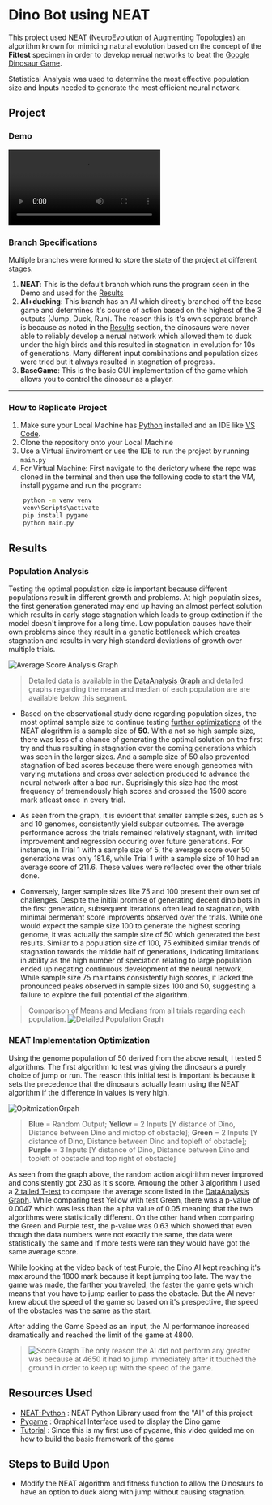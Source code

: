 # Dino Bot using NEAT
 This project used [NEAT](https://nn.cs.utexas.edu/downloads/papers/stanley.ec02.pdf "Original NEAT Research") (NeuroEvolution of Augmenting Topologies) an algorithm known for mimicing natural evolution based on the concept of the **Fittest** specimen in order to develop nerual networks to beat the [Google Dinosaur Game](https://chrome-dino-game.github.io/ "Example Game").

 Statistical Analysis was used to determine the most effective population size and Inputs needed to generate the most efficient neural network. 


## Project

### Demo
<video controls src="AnalysisGraphs/Optimized.mp4" title="Title"></video>

### Branch Specifications
Multiple branches were formed to store the state of the project at different stages.
1. **NEAT**: This is the default branch which runs the program seen in the Demo and used for the [Results](https://github.com/ArcCreate/DinoBot-NEAT?tab=readme-ov-file#results "Results Section")
2. **AI+ducking**: This branch has an AI which directly branched off the base game and determines it's course of action based on the highest of the 3 outputs (Jump, Duck, Run). The reason this is it's own seperate branch is because as noted in the [Results](https://github.com/ArcCreate/DinoBot-NEAT?tab=readme-ov-file#results "Results Section") section, the dinosaurs were never able to reliably develop a nerual network which allowed them to duck under the high birds and this resulted in stagnation in evolution for 10s of generations. Many different input combinations and population sizes were tried but it always resulted in stagnation of progress. 
3. **BaseGame**: This is the basic GUI implementation of the game which allows you to control the dinosaur as a player. 

---

### How to Replicate Project
1. Make sure your Local Machine has [Python](https://www.python.org/downloads/ "Python Download") installed and an IDE like [VS Code](https://code.visualstudio.com/download "VS Code Download").
2. Clone the repository onto your Local Machine
3. Use a Virtual Enviroment or use the IDE to run the project by running `main.py`
4. For Virtual Machine: First navigate to the derictory where the repo was cloned in the terminal and then use the following code to start the VM, install pygame and run the program:
```bash
    python -m venv venv
    venv\Scripts\activate 
    pip install pygame  
    python main.py
```

## Results

### **Population Analysis**
Testing the optimal population size is important because different populations result in different growth and problems. At high populatin sizes, the first generation generated may end up having an almost perfect solution which results in early stage stagnation which leads to group extinction if the model doesn't improve for a long time. Low population causes have their own problems since they result in a genetic bottleneck which creates stagnation and results in very high standard deviations of growth over multiple trials. 

![Average Score Analysis Graph](AnalysisGraphs/PopulationAnalysis.png)
> Detailed data is available in the [DataAnalysis Graph](./DataAnalysis.xlsx) and detailed graphs regarding the mean and median of each population are are available below this segment.

* Based on the observational study done regarding population sizes, the most optimal sample size to continue testing [further optimizations](https://github.com/ArcCreate/DinoBot-NEAT?tab=readme-ov-file#NEAT-Implmentation-Optimization) of the NEAT alogrithm is a sample size of **50**. With a not so high sample size, there was less of a chance of generating the optimal solution on the first try and thus resulting in stagnation over the coming generations which was seen in the larger sizes. And a sample size of 50 also prevented stagnation of bad scores because there were enough geneomes with varying mutations and cross over selection produced to advance the neural network after a bad run. Suprisingly this size had the most frequency of tremendously high scores and crossed the 1500 score mark atleast once in every trial.

* As seen from the graph, it is evident that smaller sample sizes, such as 5 and 10 genomes, consistently yield subpar outcomes. The average performance across the trials remained relatively stagnant, with limited improvement and regression occuring over future generations. For instance, in Trial 1 with a sample size of 5, the average score over 50 generations was only 181.6, while Trial 1 with a sample size of 10 had an average score of 211.6. These values were reflected over the other trials done.
  
* Conversely, larger sample sizes like 75 and 100 present their own set of challenges. Despite the initial promise of generating decent dino bots in the first generation, subsequent iterations often lead to stagnation, with minimal permenant score improvents observed over the trials. While one would expect the sample size 100 to generate the highest scoring genome, it was actually the sample size of 50 which generated the best results. Similar to a population size of 100, 75 exhibited similar trends of stagnation towards the middle half of generations, indicating limitations in ability as the high number of speciation relating to large population ended up negating continuous development of the neural network. While sample size 75 maintains consistently high scores, it lacked the pronounced peaks observed in sample sizes 100 and 50, suggesting a failure to explore the full potential of the algorithm.

>Comparison of Means and Medians from all trials regarding each population. 
![Detailed Population Graph](AnalysisGraphs/image.png)

### **NEAT Implementation Optimization**

Using the genome population of 50 derived from the above result, I tested 5 algorithms. The first algorithm to test was giving the dinosaurs a purely choice of jump or run. The reason this initial test is important is because it sets the precedence that the dinosaurs actually learn using the NEAT algorithm if the difference in values is very high.

![OpitmizationGrpah](AnalysisGraphs/Optimization.png)
> **Blue** = Random Output; **Yellow** = 2 Inputs [Y distance of Dino, Distance between Dino and midtop of obstacle]; **Green** = 2 Inputs [Y distance of Dino, Distance between Dino and topleft of obstacle];  **Purple** = 3 Inputs [Y distance of Dino, Distance between Dino and topleft of obstacle and top right of obstacle]

As seen from the graph above, the random action alogirithm never improved and consistently got 230 as it's score. Amoung the other 3 algorithm I used a [2 tailed T-test](https://statisticsbyjim.com/hypothesis-testing/one-tailed-two-tailed-hypothesis-tests/) to compare the average score listed in the [DataAnalysis Graph](./DataAnalysis.xlsx). While comparing test Yellow with test Green, there was a p-value of 0.0047 which was less than the alpha value of 0.05 meaning that the two algorithms were statistically different. On the other hand when comparing the Green and Purple test, the p-value was 0.63 which showed that even though the data numbers were not exactly the same, the data were statistically the same and if more tests were ran they would have got the same average score. 

While looking at the video back of test Purple, the Dino AI kept reaching it's max around the 1800 mark because it kept jumping too late. The way the game was made, the farther you traveled, the faster the game gets which means that you have to jump earlier to pass the obstacle. But the AI never knew about the speed of the game so based on it's prespective, the speed of the obstacles was the same as the start. 

After adding the Game Speed as an input, the AI performance increased dramatically and reached the limit of the game at 4800. 
>![Score Graph](AnalysisGraphs/Optimized.png)
>The only reason the AI did not perform any greater was because at 4650 it had to jump immediately after it touched the ground in order to keep up with the speed of the game. 


## Resources Used
* [NEAT-Python](https://neat-python.readthedocs.io/en/latest/index.html "Documentation") : NEAT Python Library used from the "AI" of this project
* [Pygame](https://www.pygame.org/news "Pygame Website") : Graphical Interface used to display the Dino game
* [Tutorial](https://www.youtube.com/watch?v=KOBKkPWGP-g&t=2s "YouTube") : Since this is my first use of pygame, this video guided me on how to build the basic framework of the game
  
## Steps to Build Upon
* Modify the NEAT algorithm and fitness function to allow the Dinosaurs to have an option to duck along with jump without causing stagnation. 